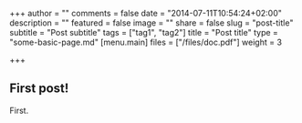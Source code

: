 +++
author = ""
comments = false
date = "2014-07-11T10:54:24+02:00"
description = ""
featured = false
image = ""
share = false
slug = "post-title"
subtitle = "Post subtitle"
tags = ["tag1", "tag2"]
title = "Post title"
type = "some-basic-page.md"
[menu.main]
files = ["/files/doc.pdf"]
weight = 3

+++
## First post!

First.
